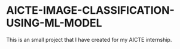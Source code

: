 # AICTE-IMAGE-CLASSIFICATION-USING-ML-MODEL
This is an small project that I have created for my AICTE internship.
